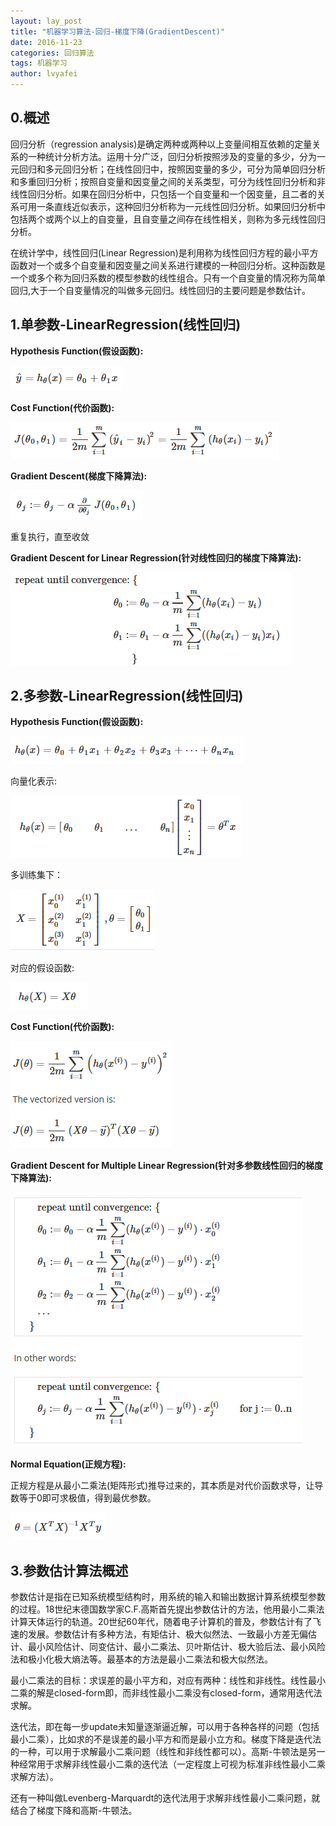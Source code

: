 ```yaml
---
layout: lay_post
title: "机器学习算法-回归-梯度下降(GradientDescent)"
date: 2016-11-23
categories: 回归算法
tags: 机器学习
author: lvyafei
---
```


## 0.概述

回归分析（regression analysis)是确定两种或两种以上变量间相互依赖的定量关系的一种统计分析方法。运用十分广泛，回归分析按照涉及的变量的多少，分为一元回归和多元回归分析；在线性回归中，按照因变量的多少，可分为简单回归分析和多重回归分析；按照自变量和因变量之间的关系类型，可分为线性回归分析和非线性回归分析。如果在回归分析中，只包括一个自变量和一个因变量，且二者的关系可用一条直线近似表示，这种回归分析称为一元线性回归分析。如果回归分析中包括两个或两个以上的自变量，且自变量之间存在线性相关，则称为多元线性回归分析。

在统计学中，线性回归(Linear Regression)是利用称为线性回归方程的最小平方函数对一个或多个自变量和因变量之间关系进行建模的一种回归分析。这种函数是一个或多个称为回归系数的模型参数的线性组合。只有一个自变量的情况称为简单回归,大于一个自变量情况的叫做多元回归。线性回归的主要问题是参数估计。
<!-- more -->

## 1.单参数-LinearRegression(线性回归)

**Hypothesis Function(假设函数):**

![假设函数](/images/算法/逻辑回归/单参数-线性-假设函数.png)

**Cost Function(代价函数):**

![代价函数](/images/算法/逻辑回归/单参数-线性-代价函数.png)

**Gradient Descent(梯度下降算法):**

![梯度下降](/images/算法/逻辑回归/单参数-线性-梯度下降.png)

重复执行，直至收敛

**Gradient Descent for Linear Regression(针对线性回归的梯度下降算法):**

![梯度下降1](/images/算法/逻辑回归/单参数-线性-线性梯度下降.png)

## 2.多参数-LinearRegression(线性回归)

**Hypothesis Function(假设函数):**

![假设函数](/images/算法/逻辑回归/多参数-线性-假设函数.png)

向量化表示:

![假设函数向量化](/images/算法/逻辑回归/多参数-线性-假设函数-向量化.png)

多训练集下：

![多训练集](/images/算法/逻辑回归/多参数-线性-假设函数-向量化-多训练.png)

对应的假设函数:

![假设函数](/images/算法/逻辑回归/多参数-线性-假设函数-向量化-多训练-假设函数.png)

**Cost Function(代价函数):**

![代价函数](/images/算法/逻辑回归/多参数-线性-代价函数.png)

**Gradient Descent for Multiple Linear Regression(针对多参数线性回归的梯度下降算法):**

![梯度下降](/images/算法/逻辑回归/多参数-线性-梯度下降.png)

**Normal Equation(正规方程):**

正规方程是从最小二乘法(矩阵形式)推导过来的，其本质是对代价函数求导，让导数等于0即可求极值，得到最优参数。

![正规方程](/images/算法/逻辑回归/多参数-线性-正规方程.png)

## 3.参数估计算法概述

参数估计是指在已知系统模型结构时，用系统的输入和输出数据计算系统模型参数的过程。18世纪末德国数学家C.F.高斯首先提出参数估计的方法，他用最小二乘法计算天体运行的轨道。20世纪60年代，随着电子计算机的普及，参数估计有了飞速的发展。参数估计有多种方法，有矩估计、极大似然法、一致最小方差无偏估计、最小风险估计、同变估计、最小二乘法、贝叶斯估计、极大验后法、最小风险法和极小化极大熵法等。最基本的方法是最小二乘法和极大似然法。

最小二乘法的目标：求误差的最小平方和，对应有两种：线性和非线性。线性最小二乘的解是closed-form即，而非线性最小二乘没有closed-form，通常用迭代法求解。

迭代法，即在每一步update未知量逐渐逼近解，可以用于各种各样的问题（包括最小二乘），比如求的不是误差的最小平方和而是最小立方和。梯度下降是迭代法的一种，可以用于求解最小二乘问题（线性和非线性都可以）。高斯-牛顿法是另一种经常用于求解非线性最小二乘的迭代法（一定程度上可视为标准非线性最小二乘求解方法）。

还有一种叫做Levenberg-Marquardt的迭代法用于求解非线性最小二乘问题，就结合了梯度下降和高斯-牛顿法。
